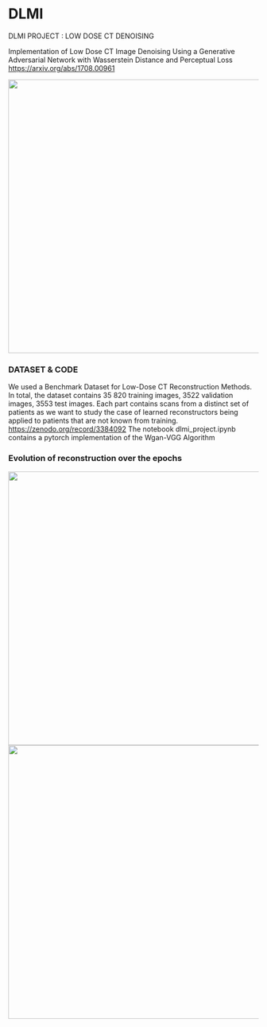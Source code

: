 # DLMI
DLMI PROJECT : LOW DOSE CT DENOISING

Implementation of Low Dose CT Image Denoising Using a Generative Adversarial Network with Wasserstein Distance and Perceptual Loss
https://arxiv.org/abs/1708.00961 

<img src="https://github.com/Ryosaeba8/DLMI/images/wgan_vgg.JPG" width="550"/>    

### DATASET & CODE

We used a Benchmark Dataset for Low-Dose CT Reconstruction Methods. In total, the dataset contains 35 820 training images, 3522 validation images, 3553 test images. Each part contains scans from a distinct set of patients as we want to study the case of learned reconstructors being applied to patients that are not known from training.
https://zenodo.org/record/3384092
The notebook dlmi_project.ipynb contains a pytorch implementation of the Wgan-VGG Algorithm
### Evolution of reconstruction over the epochs

<img src="https://github.com/Ryosaeba8/DLMI/videos/wgan_vgg.gif" width="550"/>   

<img src="https://github.com/Ryosaeba8/DLMI/videos/vgg_alone.gif" width="550"/>   

